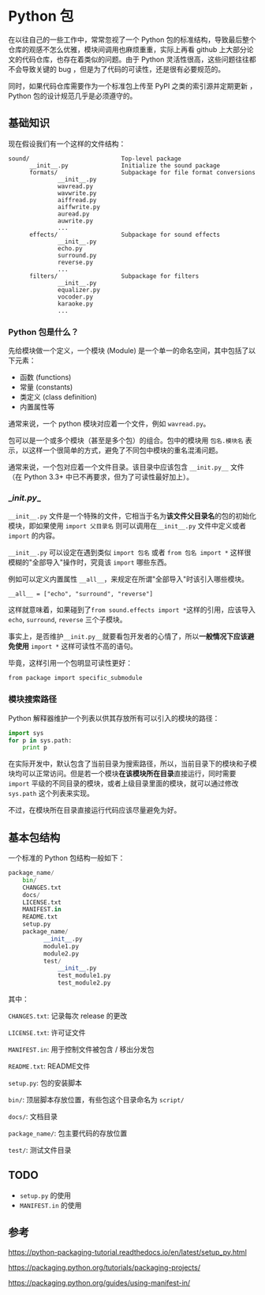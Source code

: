 # Python 包

在以往自己的一些工作中，常常忽视了一个 Python 包的标准结构，导致最后整个仓库的观感不怎么优雅，模块间调用也麻烦重重，实际上再看 github 上大部分论文的代码仓库，也存在着类似的问题。由于 Python 灵活性很高，这些问题往往都不会导致关键的 bug ，但是为了代码的可读性，还是很有必要规范的。

同时，如果代码仓库需要作为一个标准包上传至 PyPI 之类的索引源并定期更新 ，Python 包的设计规范几乎是必须遵守的。

## 基础知识

现在假设我们有一个这样的文件结构：

```text
sound/                          Top-level package
      __init__.py               Initialize the sound package
      formats/                  Subpackage for file format conversions
              __init__.py
              wavread.py
              wavwrite.py
              aiffread.py
              aiffwrite.py
              auread.py
              auwrite.py
              ...
      effects/                  Subpackage for sound effects
              __init__.py
              echo.py
              surround.py
              reverse.py
              ...
      filters/                  Subpackage for filters
              __init__.py
              equalizer.py
              vocoder.py
              karaoke.py
              ...
```

### Python 包是什么？

先给模块做一个定义，一个模块 (Module) 是一个单一的命名空间，其中包括了以下元素：

- 函数 (functions)
- 常量 (constants)
- 类定义 (class definition)
- 内置属性等

通常来说，一个 python 模块对应着一个文件，例如 ```wavread.py```。

包可以是一个或多个模块（甚至是多个包）的组合。包中的模块用 ```包名.模块名``` 表示，以这样一个很简单的方式，避免了不同包中模块的重名混淆问题。

通常来说，一个包对应着一个文件目录。该目录中应该包含 ```__init.py__``` 文件（在 Python 3.3+ 中已不再要求，但为了可读性最好加上）。

### \__init.py__

```__init__.py``` 文件是一个特殊的文件，它相当于名为**该文件父目录名**的包的初始化模块，即如果使用 ```import 父目录名``` 则可以调用在```__init__.py``` 文件中定义或者 ```import``` 的内容。

```__init__.py``` 可以设定在遇到类似 ```import 包名``` 或者 ```from 包名 import *``` 这样很模糊的"全部导入"操作时，究竟该 ```import``` 哪些东西。

例如可以定义内置属性 ```__all__```，来规定在所谓"全部导入"时该引入哪些模块。

```
__all__ = ["echo", "surround", "reverse"]
```

这样就意味着，如果碰到了```from sound.effects import *```这样的引用，应该导入 ```echo```,  ```surround```,  ```reverse``` 三个子模块。

事实上，是否维护```__init.py__```就要看包开发者的心情了，所以**一般情况下应该避免使用** ```import *``` 这样可读性不高的语句。

毕竟，这样引用一个包明显可读性更好：

```
from package import specific_submodule
```

### 模块搜索路径

Python 解释器维护一个列表以供其存放所有可以引入的模块的路径：

```python
import sys
for p in sys.path:
    print p
```

在实际开发中，默认包含了当前目录为搜索路径，所以，当前目录下的模块和子模块均可以正常访问。但是若一个模块**在该模块所在目录**直接运行，同时需要 ```import``` 平级的不同目录的模块，或者上级目录里面的模块，就可以通过修改 ```sys.path``` 这个列表来实现。

不过，在模块所在目录直接运行代码应该尽量避免为好。

## 基本包结构

一个标准的 Python 包结构一般如下：

```python
package_name/
    bin/
    CHANGES.txt
    docs/
    LICENSE.txt
    MANIFEST.in
    README.txt
    setup.py
    package_name/
          __init__.py
          module1.py
          module2.py
          test/
              __init__.py
              test_module1.py
              test_module2.py
```

其中：

`CHANGES.txt`: 记录每次 release 的更改

`LICENSE.txt`: 许可证文件

`MANIFEST.in`: 用于控制文件被包含 / 移出分发包

`README.txt`: README文件

`setup.py`: 包的安装脚本

`bin/`: 顶层脚本存放位置，有些包这个目录命名为 ```script/```

`docs/`: 文档目录

`package_name/`: 包主要代码的存放位置

`test/`: 测试文件目录

## TODO

- ```setup.py``` 的使用
- ```MANIFEST.in``` 的使用

## 参考

https://python-packaging-tutorial.readthedocs.io/en/latest/setup_py.html

https://packaging.python.org/tutorials/packaging-projects/

https://packaging.python.org/guides/using-manifest-in/
